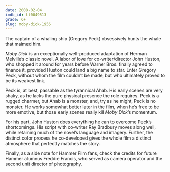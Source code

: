 ```yaml
---
date: 2008-02-04
imdb_id: tt0049513
grade: C+
slug: moby-dick-1956
---
```


The captain of a whaling ship (Gregory Peck) obsessively hunts the whale that maimed him.

_Moby Dick_ is an exceptionally well-produced adaptation of Herman Melville’s classic novel. A labor of love for co-writer/director John Huston, who shopped it around for years before Warner Bros. finally agreed to finance it, provided Huston could land a big name to star. Enter Gregory Peck, without whom the film couldn’t be made, but who ultimately proved to be its weakest link.

Peck is, at best, passable as the tyrannical Ahab. His early scenes are very shaky, as he lacks the pure physical presence the role requires. Peck is a rugged charmer, but Ahab is a monster, and, try as he might, Peck is no monster. He works somewhat better later in the film, when he’s free to be more emotive, but those early scenes really kill _Moby Dick_’s momentum.

For his part, John Huston does everything he can to overcome Peck’s shortcomings. His script with co-writer Ray Bradbury moves along well, while retaining much of the novel’s language and imagery. Further, the distinct color process he co-developed gives the whole film a distinct atmosphere that perfectly matches the story.

Finally, as a side note for Hammer Film fans, check the credits for future Hammer alumnus Freddie Francis, who served as camera operator and the second unit director of photography.

